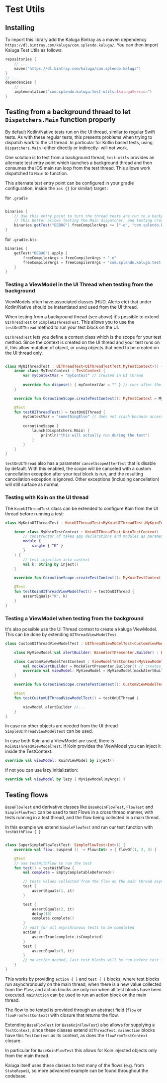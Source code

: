 # Test Utils

## Installing
To import this library add the Kaluga Bintray as a maven dependency `https://dl.bintray.com/kaluga/com.splendo.kaluga/`. You can then import Kaluga Test Utils as follows:

```kotlin
repositories {
    // ...
    maven("https://dl.bintray.com/kaluga/com.splendo.kaluga")
}
// ...
dependencies {
    // ...
    implementation("com.splendo.kaluga:test-utils:$kalugaVersion")
}
```

## Testing from a background thread to let `Dispatchers.Main` function properly

By default Kotlin/Native tests run on the UI thread, similar to regular Swift tests.
As with these regular tests, this presents problems when trying to dispatch work to the UI thread.
In particular for Kotlin based tests, using `Dispatchers.Main` -either directly or indirectly- will not work.

One solution is to test from a background thread, `test-utils` provides an alternate test entry point which launches a background thread and then consumes the iOS main run loop from the test thread. This allows work dispatched to `Main` to function.

This alternate test entry point can be configured in your gradle configuration, inside the `ios {}` (or similar) target :

for `.gradle`
```groovy

binaries {
    // Use this entry point to turn the thread tests are run to a background thread instead of the main thread
    // This better allows testing the Main dispatcher, and testing cross thread access
    binaries.getTest("DEBUG").freeCompilerArgs += ["-e", "com.splendo.kaluga.test.mainBackground"]
}
```
for `.gradle.kts`

```kotlin
binaries {
    getTest("DEBUG").apply {
        freeCompilerArgs = freeCompilerArgs + "-e"
        freeCompilerArgs = freeCompilerArgs + "com.splendo.kaluga.test.mainBackground"
    }
}
```

### Testing a ViewModel in the UI Thread when testing from the background

ViewModels often have associated classes (HUD, Alerts etc) that under Kotlin/Native should be instantiated and used from the UI thread.

When testing from a background thread (see above) it's possible to extend `UIThreadTest` or `SimpleUIThreadTest`.
This allows you to use the `testOnUIThread` method to run your test block on the UI.

`UIThreadTest` lets you define a context class which is the scope for your test method. 
Since the context is created on the UI thread and your test runs on it, this allow mutation of object, or using objects that need to be created on the UI thread only.

```kotlin

class MyUIThreadTest : UIThreadTest<UIThreadTestTest.MyTestContext>() {
    inner class MyTestContext : TestContext {
        var myContextVar = "myContext" // created in UI thread
        
        override fun dispose() { myContextVar = "" } // runs after the test block is run
    }

    override fun CoroutineScope.createTestContext(): MyTestContext = MyTestContext()

    @Test
    fun testUIThreadTest() = testOnUIThread {
        myContextVar = "somethingElse" // does not crash because access is also from the UI thread
        
        coroutineScope {
            launch(Dispatchers.Main) {
                println("this will actually run during the test")
            }
        }
    }
}
```

`testOnUIThread` also has a parameter `cancelScopeAfterTest` that is disable by default. 
With this enabled, the scope will be canceled with a custom cancellation exception after your test block is run, and the resulting cancellation exception is ignored. 
Other exceptions (including cancellation) will still surface as normal.

### Testing with Koin on the UI thread

The `KoinUIThreadTest` class can be extended to configure Koin from the UI thread before running a test:

```kotlin
class MyKoinUIThreadTest : KoinUIThreadTest<MyKoinUIThreadTest.MyKoinTestContext>() {

    inner class MyKoinTestContext : KoinUIThreadTest.KoinTestContext(
        // constructor of takes app declarations and modules as parameters
        module {
            single { "K" }
        }
    ) {
        // test injection into context
        val k: String by inject()
    }

    override fun CoroutineScope.createTestContext(): MyKoinTestContext = MyKoinTestContext()

    @Test
    fun testKoinUIThreadViewModelTest() = testOnUIThread {
        assertEquals("K", k)
    }
}
```

### Testing a ViewModel when testing from the background

It's also possible use the UI Thread context to create a kaluga ViewModel. 
This can be done by extending  `UIThreadViewModelTest`.

```kotlin
class CustomUIThreadViewModelTest : UIThreadViewModelTest<CustomViewModelTestContext, MyViewModel>() {

    class MyViewModel(val alertBuilder: BaseAlertPresenter.Builder) : BaseViewModel()

    class CustomViewModelTestContext : ViewModelTestContext<MyViewModel> {
        val mockAlertBuilder = MockAlertPresenter.Builder() // creates on UI thread and can be passed to viewModel
        override val viewModel: MyViewModel = MyViewModel(mockAlertBuilder)
    }

    override fun CoroutineScope.createTestContext(): CustomViewModelTestContext = CustomViewModelTestContext()

    @Test
    fun testCustomUIThreadViewModelTest() = testOnUIThread {

        viewModel.alertBuilder //...
    }
}
```

In case no other objects are needed from the UI thread `SimpleUIThreadViewModelTest` can be used.

In case both Koin and a ViewModel are used, there is `KoinUIThreadViewModelTest`. 
If Koin provides the ViewModel you can inject it inside the TestContext:

```kotlin
override val viewModel: KoinViewModel by inject()
```

if not you can use lazy initialization:
```kotlin
override val viewModel by lazy { MyViewModel(myArgs) }
```

## Testing flows

`BaseFlowTest` and derivative classes like `BaseKoinFlowTest`, `FlowTest` and `SimpleFlowTest` can be used to test Flows in a cross thread manner, with tests running in a test thread, and the flow being collected in a main thread.

In this example we extend `SimpleFlowTest` and run our test function with `testWithFlow { }`

```kotlin

class SuperSimpleFlowTestTest: SimpleFlowTest<Int>() {
    override val flow: suspend () -> Flow<Int> = { flowOf(1, 2, 3) }

    @Test
    // use testWithFlow to run the test
    fun test() = testWithFlow {
        val complete = EmptyCompletableDeferred()

        // tests values collected from the flow on the main thread asynchronously
        test {
            assertEquals(1, it)
        }

        test {
            assertEquals(2, it)
            delay(10)
            complete.complete()
        }
        // wait for all asynchronous tests to be completed
        action {
            assertTrue(complete.isCompleted)
        }
        test {
            assertEquals(3, it)
        }
        // no action needed, last test blocks will be run before test is complete
    }
}
```

This works by providing `action { }` and `test { }` blocks, where test blocks run asynchronously on the main thread, when there is a new value collected from the `Flow`, and action blocks are only run when all test blocks have been executed. `mainAction` can be used to run an action block on the main thread.

The flow to be tested is provided through an abstract field (`flow` or `flowFromTestContext`) with closure that returns the flow. 

Extending `BaseFlowTest` (or `BaseKoinFlowTest`) also allows for supplying a `TestContext`, since these classes extend `UIThreadTest`. `mainAction` blocks have this `TestContext` as its context, as does the `flowFromTestContext` closure.

In particular for `BaseKoinFlowTest` this allows for Koin injected objects only from the main thread. 

Kaluga itself uses these classes to test many of the flows (e.g. from `StateRepo`s), so more advanced example can be found throughout the codebase.
